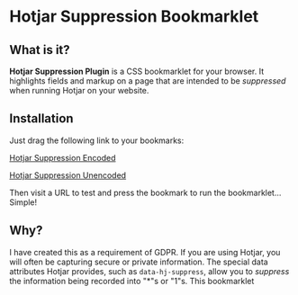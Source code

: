 ﻿# Hotjar Suppression Bookmarklet

## What is it?

**Hotjar Suppression Plugin** is a CSS bookmarklet for your browser. It highlights fields and markup on a page that are intended to be _suppressed_ when running Hotjar on your website.

## Installation

Just drag the following link to your bookmarks: 

<a href="javascript%3A%20(function%20()%20%7B%20e%20%3D%20document.createElement(%27LINK%27)%3B%20e.href%20%3D%20%27https%3A%2F%2Frawgithub.com%2Fkarltynan%2Fhotjar-suppression-plugin%2Fmaster%2Fhotjar.css%27%3B%20e.rel%20%3D%20%27stylesheet%27%3B%20e.media%20%3D%20%27all%27%3B%20document.body.appendChild(e)%3B%20%7D)()%3B">Hotjar Suppression Encoded</a>

<a href="javascript: (function () { e = document.createElement('LINK'); e.href = 'https://rawgithub.com/karltynan/hotjar-suppression-plugin/master/hotjar.css'; e.rel = 'stylesheet'; e.media = 'all'; document.body.appendChild(e); })();">Hotjar Suppression Unencoded</a>

Then visit a URL to test and press the bookmark to run the bookmarklet... Simple!

## Why?

I have created this as a requirement of GDPR. If you are using Hotjar, you will often be capturing secure or private information. The special data attributes Hotjar provides, such as <code>data-hj-suppress</code>, allow you to _suppress_ the information being recorded into "*"s or "1"s. This bookmarklet